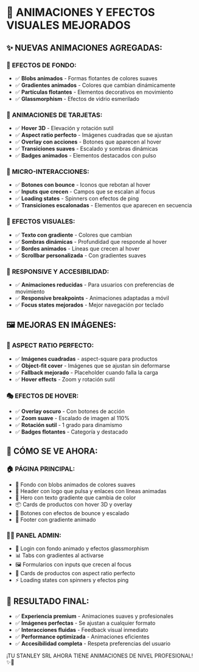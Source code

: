 # 🎨 ANIMACIONES Y EFECTOS VISUALES MEJORADOS

## ✨ NUEVAS ANIMACIONES AGREGADAS:

### 🌊 **EFECTOS DE FONDO:**
- ✅ **Blobs animados** - Formas flotantes de colores suaves
- ✅ **Gradientes animados** - Colores que cambian dinámicamente
- ✅ **Partículas flotantes** - Elementos decorativos en movimiento
- ✅ **Glassmorphism** - Efectos de vidrio esmerilado

### 🎯 **ANIMACIONES DE TARJETAS:**
- ✅ **Hover 3D** - Elevación y rotación sutil
- ✅ **Aspect ratio perfecto** - Imágenes cuadradas que se ajustan
- ✅ **Overlay con acciones** - Botones que aparecen al hover
- ✅ **Transiciones suaves** - Escalado y sombras dinámicas
- ✅ **Badges animados** - Elementos destacados con pulso

### 🚀 **MICRO-INTERACCIONES:**
- ✅ **Botones con bounce** - Iconos que rebotan al hover
- ✅ **Inputs que crecen** - Campos que se escalan al focus
- ✅ **Loading states** - Spinners con efectos de ping
- ✅ **Transiciones escalonadas** - Elementos que aparecen en secuencia

### 🎨 **EFECTOS VISUALES:**
- ✅ **Texto con gradiente** - Colores que cambian
- ✅ **Sombras dinámicas** - Profundidad que responde al hover
- ✅ **Bordes animados** - Líneas que crecen al hover
- ✅ **Scrollbar personalizada** - Con gradientes suaves

### 📱 **RESPONSIVE Y ACCESIBILIDAD:**
- ✅ **Animaciones reducidas** - Para usuarios con preferencias de movimiento
- ✅ **Responsive breakpoints** - Animaciones adaptadas a móvil
- ✅ **Focus states mejorados** - Mejor navegación por teclado

## 🖼️ **MEJORAS EN IMÁGENES:**

### 📐 **ASPECT RATIO PERFECTO:**
- ✅ **Imágenes cuadradas** - aspect-square para productos
- ✅ **Object-fit cover** - Imágenes que se ajustan sin deformarse
- ✅ **Fallback mejorado** - Placeholder cuando falla la carga
- ✅ **Hover effects** - Zoom y rotación sutil

### 🎭 **EFECTOS DE HOVER:**
- ✅ **Overlay oscuro** - Con botones de acción
- ✅ **Zoom suave** - Escalado de imagen al 110%
- ✅ **Rotación sutil** - 1 grado para dinamismo
- ✅ **Badges flotantes** - Categoría y destacado

## 🎪 **CÓMO SE VE AHORA:**

### 🏠 **PÁGINA PRINCIPAL:**
- 🌊 Fondo con blobs animados de colores suaves
- 🎨 Header con logo que pulsa y enlaces con líneas animadas
- 🚀 Hero con texto gradiente que cambia de color
- 📦 Cards de productos con hover 3D y overlay
- 💫 Botones con efectos de bounce y escalado
- 🌈 Footer con gradiente animado

### 👨‍💼 **PANEL ADMIN:**
- 🔐 Login con fondo animado y efectos glassmorphism
- 📊 Tabs con gradientes al activarse
- 🖼️ Formularios con inputs que crecen al focus
- 📱 Cards de productos con aspect ratio perfecto
- ⚡ Loading states con spinners y efectos ping

## 🎯 **RESULTADO FINAL:**
- ✅ **Experiencia premium** - Animaciones suaves y profesionales
- ✅ **Imágenes perfectas** - Se ajustan a cualquier formato
- ✅ **Interacciones fluidas** - Feedback visual inmediato
- ✅ **Performance optimizada** - Animaciones eficientes
- ✅ **Accesibilidad completa** - Respeta preferencias del usuario

¡TU STANLEY SRL AHORA TIENE ANIMACIONES DE NIVEL PROFESIONAL! ✨🎉
